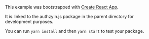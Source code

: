 This example was bootstrapped with [Create React App](https://github.com/facebook/create-react-app).

It is linked to the authzyin.js package in the parent directory for development purposes.

You can run `yarn install` and then `yarn start` to test your package.

